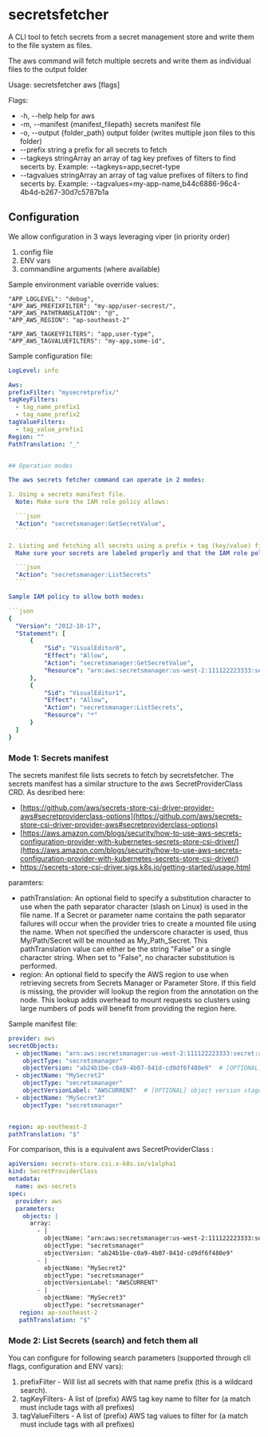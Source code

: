 # secretsfetcher

A CLI tool to fetch secrets from a secret management store and write them to the file system as files.

The aws command will fetch multiple secrets and write them as individual files to the output folder

Usage:
  secretsfetcher aws [flags]

Flags:
* -h, --help                  help for aws
* -m, --manifest {manifest_filepath}       secrets manifest file
* -o, --output {folder_path}         output folder (writes multiple json files to this folder)
* --prefix string           a prefix for all secrets to fetch
* --tagkeys stringArray     an array of tag key prefixes of filters to find secerts by. Example: --tagkeys=app,secret-type
* --tagvalues stringArray   an array of tag value prefixes of filters to find secerts by. Example: --tagvalues=my-app-name,b44c6886-96c4-4b4d-b267-30d7c5787b1a


## Configuration
We allow configuration in 3 ways leveraging viper (in priority order)

1. config file
2. ENV vars
3. commandline arguments (where available)



Sample environment variable override values:

```
"APP_LOGLEVEL": "debug",
"APP_AWS_PREFIXFILTER": "my-app/user-secrest/",
"APP_AWS_PATHTRANSLATION": "@",
"APP_AWS_REGION": "ap-southeast-2"

"APP_AWS_TAGKEYFILTERS": "app,user-type",
"APP_AWS_TAGVALUEFILTERS": "my-app,some-id",
```

Sample configuration file:

  ```yaml
LogLevel: info

Aws:
  prefixFilter: "mysecretprefix/"
  tagKeyFilters:
    - tag_name_prefix1
    - tag_name_prefix2
  tagValueFilters:
    - tag_value_prefix1
  Region: ""
  PathTranslation: "_"
  

## Operation modes

The aws secrets fetcher command can operate in 2 modes:

1. Using a secrets manifest file.  
    Note: Make sure the IAM role policy allows:
 
    ```json
    "Action": "secretsmanager:GetSecretValue",
    ```

2. Listing and fetching all secrets using a prefix + tag (key/value) filters.  
    Make sure your secrets are labeled properly and that the IAM role policy allows:

    ```json
    "Action": "secretsmanager:ListSecrets"
    ```

Sample IAM policy to allow both modes:

```json
{
    "Version": "2012-10-17",
    "Statement": [
        {
            "Sid": "VisualEditor0",
            "Effect": "Allow",
            "Action": "secretsmanager:GetSecretValue",
            "Resource": "arn:aws:secretsmanager:us-west-2:111122223333:secret:SOME_SECRET_PREFIX/*"
        },
        {
            "Sid": "VisualEditor1",
            "Effect": "Allow",
            "Action": "secretsmanager:ListSecrets",
            "Resource": "*"
        }
    ]
}
```


### Mode 1: Secrets manifest

The secrets manifest file lists secrets to fetch by secretsfetcher.
The secrets manifest has a similar structure to the aws SecretProviderClass CRD. As desribed here:
* [https://github.com/aws/secrets-store-csi-driver-provider-aws#secretproviderclass-options](https://github.com/aws/secrets-store-csi-driver-provider-aws#secretproviderclass-options)
* [https://aws.amazon.com/blogs/security/how-to-use-aws-secrets-configuration-provider-with-kubernetes-secrets-store-csi-driver/](https://aws.amazon.com/blogs/security/how-to-use-aws-secrets-configuration-provider-with-kubernetes-secrets-store-csi-driver/)
* https://secrets-store-csi-driver.sigs.k8s.io/getting-started/usage.html

paramters:
* pathTranslation: An optional field to specify a substitution character to use when the path separator character (slash on Linux) is used in the file name. If a Secret or parameter name contains the path separator failures will occur when the provider tries to create a mounted file using the name. When not specified the underscore character is used, thus My/Path/Secret will be mounted as My_Path_Secret. This pathTranslation value can either be the string "False" or a single character string. When set to "False", no character substitution is performed.
* region: An optional field to specify the AWS region to use when retrieving secrets from Secrets Manager or Parameter Store. If this field is missing, the provider will lookup the region from the annotation on the node. This lookup adds overhead to mount requests so clusters using large numbers of pods will benefit from providing the region here.


Sample manifest file: 
```yaml
provider: aws
secretObjects:
  - objectName: "arn:aws:secretsmanager:us-west-2:111122223333:secret:aes128-1a2b3c"
    objectType: "secretsmanager"
    objectVersion: "ab24b1be-c0a9-4b07-841d-cd9df6f480e9"  # [OPTIONAL] object version id, default to latest if empty
  - objectName: "MySecret2"
    objectType: "secretsmanager" 
    objectVersionLabel: "AWSCURRENT"  # [OPTIONAL] object version stage, default to latest if empty
  - objectName: "MySecret3"
    objectType: "secretsmanager" 


region: ap-southeast-2
pathTranslation: "$"
```

For comparison, this is a equivalent aws SecretProviderClass :

```yaml
apiVersion: secrets-store.csi.x-k8s.io/v1alpha1
kind: SecretProviderClass
metadata:
  name: aws-secrets
spec:
  provider: aws
  parameters:
    objects: |
      array:
        - |
          objectName: "arn:aws:secretsmanager:us-west-2:111122223333:secret:aes128-1a2b3c"
          objectType: "secretsmanager"
          objectVersion: "ab24b1be-c0a9-4b07-841d-cd9df6f480e9"
        - |
          objectName: "MySecret2"
          objectType: "secretsmanager"
          objectVersionLabel: "AWSCURRENT"
        - |
          objectName: "MySecret3"
          objectType: "secretsmanager"
   region: ap-southeast-2
   pathTranslation: "$"
```


### Mode 2: List Secrets (search) and fetch them all

You can configure for following search parameters (supported through cli flags, configuration and ENV vars):
1. prefixFilter - Will list all secrets with that name prefix (this is a wildcard search).
2. tagKeyFilters- A list of (prefix) AWS tag key name to filter for (a match must include tags with all prefixes)
3. tagValueFilters - A list of (prefix) AWS tag values to filter for (a match must include tags with all prefixes)


